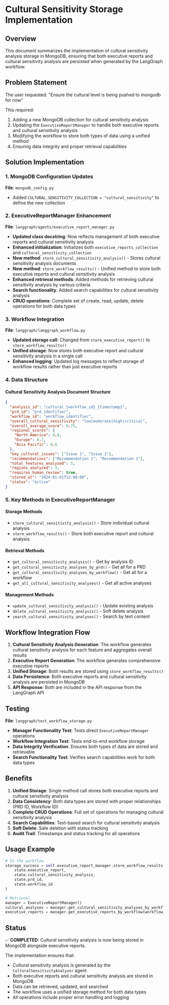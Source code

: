 # Cultural Sensitivity Storage Implementation

## Overview
This document summarizes the implementation of cultural sensitivity analysis storage in MongoDB, ensuring that both executive reports and cultural sensitivity analysis are persisted when generated by the LangGraph workflow.

## Problem Statement
The user requested: "Ensure the cultural level is being pushed to mongodb for now"

This required:
1. Adding a new MongoDB collection for cultural sensitivity analysis
2. Updating the `ExecutiveReportManager` to handle both executive reports and cultural sensitivity analysis
3. Modifying the workflow to store both types of data using a unified method
4. Ensuring data integrity and proper retrieval capabilities

## Solution Implementation

### 1. MongoDB Configuration Updates

**File**: `mongodb_config.py`
- Added `CULTURAL_SENSITIVITY_COLLECTION = "cultural_sensitivity"` to define the new collection

### 2. ExecutiveReportManager Enhancement

**File**: `langgraph/agents/executive_report_manager.py`
- **Updated class docstring**: Now reflects management of both executive reports and cultural sensitivity analysis
- **Enhanced initialization**: Initializes both `executive_reports_collection` and `cultural_sensitivity_collection`
- **New method**: `store_cultural_sensitivity_analysis()` - Stores cultural sensitivity analysis documents
- **New method**: `store_workflow_results()` - Unified method to store both executive reports and cultural sensitivity analysis
- **Enhanced retrieval methods**: Added methods for retrieving cultural sensitivity analysis by various criteria
- **Search functionality**: Added search capabilities for cultural sensitivity analysis
- **CRUD operations**: Complete set of create, read, update, delete operations for both data types

### 3. Workflow Integration

**File**: `langgraph/langgraph_workflow.py`
- **Updated storage call**: Changed from `store_executive_report()` to `store_workflow_results()`
- **Unified storage**: Now stores both executive report and cultural sensitivity analysis in a single call
- **Enhanced logging**: Updated log messages to reflect storage of workflow results rather than just executive reports

### 4. Data Structure

#### Cultural Sensitivity Analysis Document Structure
```json
{
  "analysis_id": "cultural_{workflow_id}_{timestamp}",
  "prd_id": "prd_identifier",
  "workflow_id": "workflow_identifier",
  "overall_cultural_sensitivity": "low|moderate|high|critical",
  "overall_average_score": 0.75,
  "regional_scores": {
    "North America": 0.8,
    "Europe": 0.7,
    "Asia Pacific": 0.6
  },
  "key_cultural_issues": ["Issue 1", "Issue 2"],
  "recommendations": ["Recommendation 1", "Recommendation 2"],
  "total_features_analyzed": 5,
  "regions_analyzed": 3,
  "requires_human_review": true,
  "stored_at": "2024-01-01T12:00:00",
  "status": "active"
}
```

### 5. Key Methods in ExecutiveReportManager

#### Storage Methods
- `store_cultural_sensitivity_analysis()` - Store individual cultural analysis
- `store_workflow_results()` - Store both executive report and cultural analysis

#### Retrieval Methods
- `get_cultural_sensitivity_analysis()` - Get by analysis ID
- `get_cultural_sensitivity_analyses_by_prd()` - Get all for a PRD
- `get_cultural_sensitivity_analyses_by_workflow()` - Get all for a workflow
- `get_all_cultural_sensitivity_analyses()` - Get all active analyses

#### Management Methods
- `update_cultural_sensitivity_analysis()` - Update existing analysis
- `delete_cultural_sensitivity_analysis()` - Soft delete analysis
- `search_cultural_sensitivity_analyses()` - Search by text content

## Workflow Integration Flow

1. **Cultural Sensitivity Analysis Generation**: The workflow generates cultural sensitivity analysis for each feature and aggregates overall results
2. **Executive Report Generation**: The workflow generates comprehensive executive reports
3. **Unified Storage**: Both results are stored using `store_workflow_results()`
4. **Data Persistence**: Both executive reports and cultural sensitivity analysis are persisted in MongoDB
5. **API Response**: Both are included in the API response from the LangGraph API

## Testing

**File**: `langgraph/test_workflow_storage.py`
- **Manager Functionality Test**: Tests direct `ExecutiveReportManager` operations
- **Workflow Integration Test**: Tests end-to-end workflow storage
- **Data Integrity Verification**: Ensures both types of data are stored and retrievable
- **Search Functionality Test**: Verifies search capabilities work for both data types

## Benefits

1. **Unified Storage**: Single method call stores both executive reports and cultural sensitivity analysis
2. **Data Consistency**: Both data types are stored with proper relationships (PRD ID, Workflow ID)
3. **Complete CRUD Operations**: Full set of operations for managing cultural sensitivity analysis
4. **Search Capabilities**: Text-based search for cultural sensitivity analysis
5. **Soft Delete**: Safe deletion with status tracking
6. **Audit Trail**: Timestamps and status tracking for all operations

## Usage Example

```python
# In the workflow
storage_success = self.executive_report_manager.store_workflow_results(
    state.executive_report,
    state.cultural_sensitivity_analysis,
    state.prd_id,
    state.workflow_id
)

# Retrieval
manager = ExecutiveReportManager()
cultural_analyses = manager.get_cultural_sensitivity_analyses_by_workflow(workflow_id)
executive_reports = manager.get_executive_reports_by_workflow(workflow_id)
```

## Status

✅ **COMPLETED**: Cultural sensitivity analysis is now being stored in MongoDB alongside executive reports.

The implementation ensures that:
- Cultural sensitivity analysis is generated by the `CulturalSensitivityAnalyzer` agent
- Both executive reports and cultural sensitivity analysis are stored in MongoDB
- Data can be retrieved, updated, and searched
- The workflow uses a unified storage method for both data types
- All operations include proper error handling and logging
